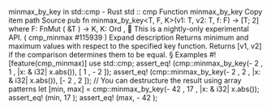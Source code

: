 minmax_by_key in std::cmp - Rust
std
::
cmp
Function
minmax_by_key
Copy item path
Source
pub fn minmax_by_key<T, F, K>(v1: T, v2: T, f: F) ->
[T; 2]
where
    F:
FnMut
(
&T
) -> K,
    K:
Ord
,
🔬
This is a nightly-only experimental API. (
cmp_minmax
#115939
)
Expand description
Returns minimum and maximum values with respect to the specified key function.
Returns
[v1, v2]
if the comparison determines them to be equal.
§
Examples
#![feature(cmp_minmax)]
use
std::cmp;
assert_eq!
(cmp::minmax_by_key(-
2
,
1
, |x:
&
i32| x.abs()), [
1
, -
2
]);
assert_eq!
(cmp::minmax_by_key(-
2
,
2
, |x:
&
i32| x.abs()), [-
2
,
2
]);
// You can destructure the result using array patterns
let
[min, max] = cmp::minmax_by_key(-
42
,
17
, |x:
&
i32| x.abs());
assert_eq!
(min,
17
);
assert_eq!
(max, -
42
);
